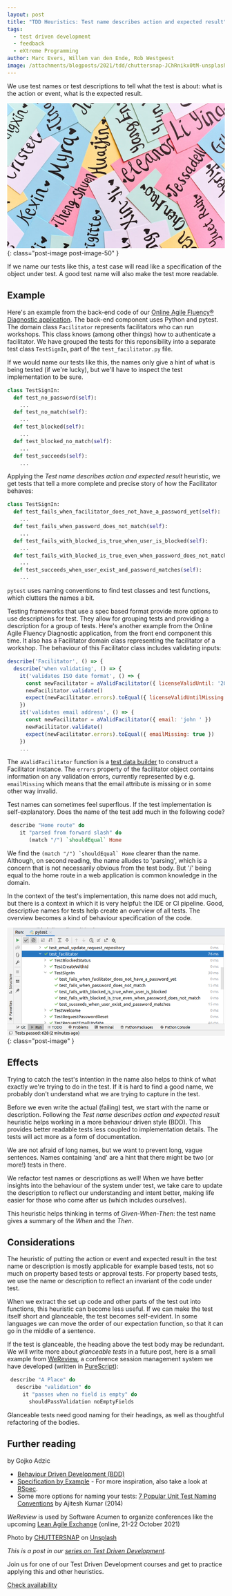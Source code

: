 ```yaml
---
layout: post
title: "TDD Heuristics: Test name describes action and expected result"
tags:
  - test driven development
  - feedback
  - eXtreme Programming
author: Marc Evers, Willem van den Ende, Rob Westgeest
image: /attachments/blogposts/2021/tdd/chuttersnap-JChRnikx0tM-unsplash.jpg
---
```


We use test names or test descriptions to tell what the test is about: what is
the action or event, what is the expected result.

![picture of a stack of colorful name cards](/attachments/blogposts/2021/tdd/chuttersnap-JChRnikx0tM-unsplash.jpg)
{: class="post-image post-image-50" }

If we name our tests like this, a test case will read like a specification of
the object under test. A good test name will also make the test more readable.

## Example

Here's an example from the back-end code of our [Online Agile Fluency®
Diagnostic application](/2020/09/25/hexagonal-frontend-example.html). The
back-end component uses Python and pytest. The domain class `Facilitator`
represents facilitators who can run workshops. This class knows (among other
things) how to authenticate a facilitator. We have grouped the tests for this
reponsibility into a separate test class `TestSignIn`, part of the
`test_facilitator.py` file. 

If we would name our tests like this, the names only give a hint of what is
being tested (if we're lucky), but we'll have to inspect the test implementation
to be sure.

```python
class TestSignIn:
  def test_no_password(self):
    ...
  def test_no_match(self):
    ...
  def test_blocked(self):
    ...
  def test_blocked_no_match(self):
    ...
  def test_succeeds(self):
    ...
```

Applying the _Test name describes action and expected result_ heuristic, we get
tests that tell a more complete and precise story of how the Facilitator
behaves:

```python
class TestSignIn:
  def test_fails_when_facilitator_does_not_have_a_password_yet(self):
    ...
  def test_fails_when_password_does_not_match(self):
    ...
  def test_fails_with_blocked_is_true_when_user_is_blocked(self):
    ...
  def test_fails_with_blocked_is_true_even_when_password_does_not_match(self):
    ...
  def test_succeeds_when_user_exist_and_password_matches(self):
    ...
```

`pytest` uses naming conventions to find test classes and test functions, which
clutters the names a bit.

Testing frameworks that use a spec based format provide more options to use
descriptions for test. They allow for grouping tests and providing a description
for a group of tests. Here's another example from the Online Agile Fluency
Diagnostic application, from the front end component this time. It also has a
Facilitator domain class representing the facilitator of a workshop. The
behaviour of this Facilitator class includes validating inputs:

```js
describe('Facilitator', () => {
  describe('when validating', () => {
    it('validates ISO date format', () => {
      const newFacilitator = aValidFacilitator({ licenseValidUntil: '20 May 2020' })
      newFacilitator.validate()
      expect(newFacilitator.errors).toEqual({ licenseValidUntilMissing: true })
    })
    it('validates email address', () => {
      const newFacilitator = aValidFacilitator({ email: 'john ' })
      newFacilitator.validate()
      expect(newFacilitator.errors).toEqual({ emailMissing: true })
    })
    ...
```

The `aValidFacilitator` function is a [test data
builder](/2020/10/09/test-data-builders.html) to construct a Facilitator
instance. The `errors` property of the facilitator object contains information
on any validation errors, currently represented by e.g. `emailMissing` which
means that the email attribute is missing or in some other way invalid.

Test names can sometimes feel superflous. If the test implementation is self-explanatory. Does the name of the test add much in the following code?

```haskell
 describe "Home route" do
    it "parsed from forward slash" do
       (match "/") `shouldEqual` Home
```

We find the ```(match "/") `shouldEqual` Home``` clearer than the name.
Although, on second reading, the name alludes to 'parsing', which is a concern
that is not necessarily obvious from the test body. But '/' being equal to the
home route in a web application is common knowledge in the domain. 

In the context of the test's implementation, this name does not add much, but
there is a context in which it is very helpful: the IDE or CI pipeline. Good,
descriptive names for tests help create an overview of all tests. The overview
becomes a kind of behaviour specification of the code.

![IDE showing a list of successful tests, which reads as a kind of specification](/attachments/blogposts/2021/tdd/tests-as-spec-in-ide.png)
{: class="post-image" }

## Effects 

Trying to catch the test's intention in the name also helps to think of what
exactly we're trying to do in the test. If it is hard to find a good name, we
probably don't understand what we are trying to capture in the test.

Before we even write the actual (failing) test, we start with the name or
description. Following the _Test name describes action and expected result_
heuristic helps working in a more behaviour driven style (BDD). This provides
better readable tests less coupled to implementation details. The tests will act
more as a form of documentation.

We are not afraid of long names, but we want to prevent long, vague sentences.
Names containing 'and' are a hint that there might be two (or more!) tests 
in there.

We refactor test names or descriptions as well! When we have better insights
into the behaviour of the system under test, we take care to update the
description to reflect our understanding and intent better, making life easier
for those who come after us (which includes ourselves).

This heuristic helps thinking in terms of _Given-When-Then_: the test name gives
a summary of the _When_ and the _Then_.

## Considerations

The heuristic of putting the action or event and expected result in the test
name or description is mostly applicable for example based tests, not so much on
property based tests or approval tests. For property based tests, we use the
name or description to reflect an invariant of the code under test.

When we extract the set up code and other parts of the test out into functions,
this heuristic can become less useful. If we can make the test itself short and
glanceable, the test becomes self-evident. In some languages we can move the
order of our expectation function, so that it can go in the middle of a
sentence. 

If the test is glanceable, the heading above the test body may be redundant. We
will write more about _glanceable tests_ in a future post, here is a small
example from [WeReview](https://wereviewhq.com), a conference
session management system we have developed (written in [PureScript](https://www.purescript.org/)):

```haskell
 describe "A Place" do
   describe "validation" do
     it "passes when no field is empty" do
       shouldPassValidation noEmptyFields
```

Glanceable tests need good naming for their headings, as well as thoughtful
refactoring of the bodies. 

## Further reading

by Gojko Adzic
- [Behaviour Driven Development (BDD)](https://dannorth.net/introducing-bdd/)
- [Specification by Example](https://gojko.net/books/specification-by-example/) - For more inspiration, also take a look at [RSpec](http://rspec.info/).
- Some more options for naming your tests: [7 Popular Unit Test Naming
Conventions](https://dzone.com/articles/7-popular-unit-test-naming) by Ajitesh
Kumar (2014)

_WeReview_ is used by Software Acumen to organize conferences like the upcoming
[Lean Agile Exchange](https://www.leanagileexchange.net/) (online, 21-22 October
2021)

Photo by <a href="https://unsplash.com/@chuttersnap?utm_source=unsplash&utm_medium=referral&utm_content=creditCopyText">CHUTTERSNAP</a> on <a href="https://unsplash.com/s/photos/name-card?utm_source=unsplash&utm_medium=referral&utm_content=creditCopyText">Unsplash</a>

_This is a post in our [series on Test Driven Development](/blog-by-tag#tag-test-driven-development)._

<aside>
  <p>Join us for one of our Test Driven Development courses and get to practice applying this and other heuristics. 
  </p>
  <p><div>
    <a href="/training/test-driven-development">Check availability</a>
  </div></p>
</aside>

